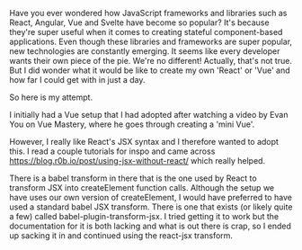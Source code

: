 Have you ever wondered how JavaScript frameworks and libraries such as React, Angular, Vue and
Svelte have become so popular? It's because they're super useful when it comes to creating stateful
component-based applications. Even though these libraries and frameworks are super popular, new
technologies are constantly emerging. It seems like every developer wants their own piece of the
pie. We're no different! Actually, that's not true. But I did wonder what it would be like to create
my own 'React' or 'Vue' and how far I could get with in just a day.

So here is my attempt.

I initially had a Vue setup that I had adopted after watching a video by Evan You on Vue Mastery,
where he goes through creating a 'mini Vue'.

However, I really like React's JSX syntax and I therefore wanted to adopt this. I read a couple
tutorials for inspo and came across https://blog.r0b.io/post/using-jsx-without-react/ which really
helped.

There is a babel transform in there that is the one used by React to transform JSX into
createElement function calls. Although the setup we have uses our own version of createElement, I
would have preferred to have used a standard babel JSX transform. There is one that exists (or
likely quite a few) called babel-plugin-transform-jsx. I tried getting it to work but the
documentation for it is both lacking and what is out there is crap, so I ended up sacking it in and
continued using the react-jsx transform.
